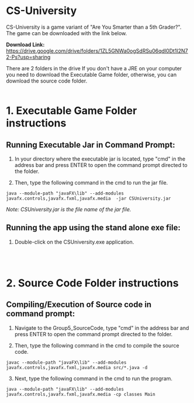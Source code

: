 # CS-University
CS-University is a game variant of "Are You Smarter than a 5th Grader?". The game can be downloaded with the link below.

**Download Link:** https://drive.google.com/drive/folders/1ZL5GNWa0ogSdRSu06qdI0Dt1I2N72-Ps?usp=sharing

There are 2 folders in the drive 
If you don't have a JRE on your computer you need to download the Executable Game folder, otherwise, you can download the source code folder. 
<br><br>
# 1. Executable Game Folder instructions

## Running Executable Jar in Command Prompt:

  1. In your directory where the executable jar is located, type "cmd" in the address bar and press ENTER to open the command prompt directed to the folder.
  
  2. Then, type the following command in the cmd to run the jar file.
  
    java --module-path "javaFX\lib" --add-modules javafx.controls,javafx.fxml,javafx.media  -jar CSUniversity.jar
  
  _Note: CSUniversity.jar is the file name of the jar file._

## Running the app using the stand alone exe file:

  1. Double-click on the CSUniversity.exe application.

<br><br>
# 2. Source Code Folder instructions

## Compiling/Execution of Source code in command prompt:

  1. Navigate to the Group5_SourceCode, type "cmd" in the address bar and press ENTER to open the command prompt directed to the folder.
  
  2. Then, type the following command in the cmd to compile the source code. 
  
    javac --module-path "javaFX\lib" --add-modules javafx.controls,javafx.fxml,javafx.media src/*.java -d 
   
  3. Next, type the following command in the cmd to run the program.

    java --module-path "javaFX\lib" --add-modules javafx.controls,javafx.fxml,javafx.media -cp classes Main
